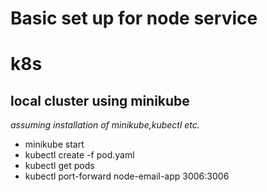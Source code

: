 # Basic set up for node service



# k8s
## local cluster using minikube 
_assuming installation of minikube,kubectl etc._
- minikube start
- kubectl create -f pod.yaml
- kubectl get pods
- kubectl port-forward node-email-app 3006:3006
